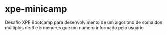 # xpe-minicamp
Desafio XPE Bootcamp para desenvolvimento de um algoritmo de soma dos múltiplos de 3 e 5 menores que um número informado pelo usuário
